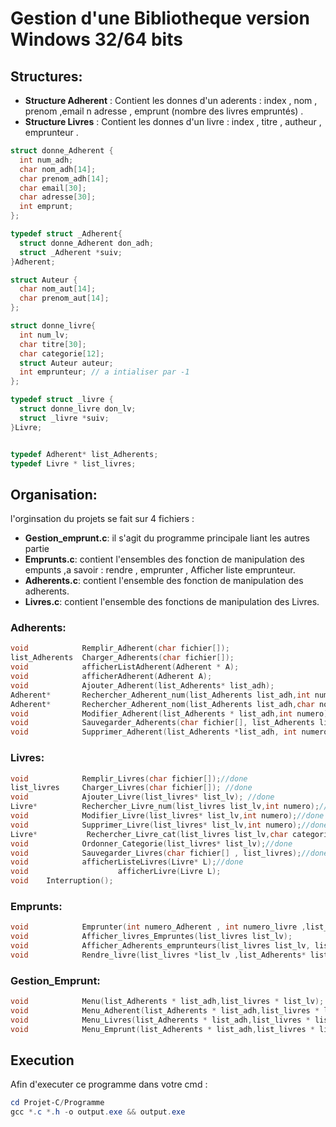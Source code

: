 # Gestion d'une Bibliotheque version Windows 32/64 bits
## Structures:
- **Structure Adherent** :
	Contient les donnes d'un aderents : index , nom , prenom ,email n adresse , emprunt (nombre des livres empruntés) .
- **Structure Livres** : 
	Contient les donnes d'un livre : index , titre , autheur , emprunteur .
```c
struct donne_Adherent {
  int num_adh;
  char nom_adh[14];
  char prenom_adh[14];
  char email[30];
  char adresse[30];
  int emprunt;
};

typedef struct _Adherent{
  struct donne_Adherent don_adh;
  struct _Adherent *suiv;
}Adherent;

struct Auteur {
  char nom_aut[14];
  char prenom_aut[14];
};

struct donne_livre{
  int num_lv;
  char titre[30];
  char categorie[12];
  struct Auteur auteur;
  int emprunteur; // a intialiser par -1
};

typedef struct _livre {
  struct donne_livre don_lv;
  struct _livre *suiv;
}Livre;


typedef Adherent* list_Adherents;
typedef Livre * list_livres;
```
## Organisation:
l'orginsation du projets se fait sur 4 fichiers : 
- **Gestion_emprunt.c**: il s'agit du programme principale liant les autres partie
- **Emprunts.c**: contient l'ensembles des fonction de manipulation des empunts ,a savoir : rendre , emprunter , Afficher liste emprunteur.
- **Adherents.c**: contient l'ensemble des fonction de manipulation des adherents.
- **Livres.c**:  contient l'ensemble des fonctions de manipulation des Livres.
### Adherents:
```c
void            Remplir_Adherent(char fichier[]);
list_Adherents  Charger_Adherents(char fichier[]);
void            afficherListAdherent(Adherent * A);
void            afficherAdherent(Adherent A);
void            Ajouter_Adherent(list_Adherents* list_adh);
Adherent*       Rechercher_Adherent_num(list_Adherents list_adh,int numero);
Adherent*       Rechercher_Adherent_nom(list_Adherents list_adh,char nom[]);
void            Modifier_Adherent(list_Adherents * list_adh,int numero);
void            Sauvegarder_Adherents(char fichier[], list_Adherents list_adh);
void            Supprimer_Adherent(list_Adherents *list_adh, int numero);
```
### Livres:
```c
void            Remplir_Livres(char fichier[]);//done
list_livres     Charger_Livres(char fichier[]); //done
void            Ajouter_Livre(list_livres* list_lv); //done
Livre*          Rechercher_Livre_num(list_livres list_lv,int numero);//done
void            Modifier_Livre(list_livres* list_lv,int numero);//done
void            Supprimer_Livre(list_livres* list_lv,int numero);//done
Livre*           Rechercher_Livre_cat(list_livres list_lv,char categorie[],char titre[]);
void            Ordonner_Categorie(list_livres* list_lv);//done
void            Sauvegarder_Livres(char fichier[] , list_livres);//done
void            afficherListeLivres(Livre* L);//done
void                    afficherLivre(Livre L);
void    Interruption();
```
### Emprunts:
```c
void            Emprunter(int numero_Adherent , int numero_livre ,list_livres * list_lv , list_Adherents *list_adh );
void            Afficher_livres_Empruntes(list_livres list_lv);
void            Afficher_Adherents_emprunteurs(list_livres list_lv, list_Adherents list_adh);
void            Rendre_livre(list_livres *list_lv ,list_Adherents* list_adh ,int numero_lv);
```
### Gestion\_Emprunt:
```c
void            Menu(list_Adherents * list_adh,list_livres * list_lv);
void            Menu_Adherent(list_Adherents * list_adh,list_livres * list_lv);
void            Menu_Livres(list_Adherents * list_adh,list_livres * list_lv);
void            Menu_Emprunt(list_Adherents * list_adh,list_livres * list_lv);
```
## Execution
Afin d'executer ce programme dans votre cmd : 
```powershell
cd Projet-C/Programme
gcc *.c *.h -o output.exe && output.exe
```
